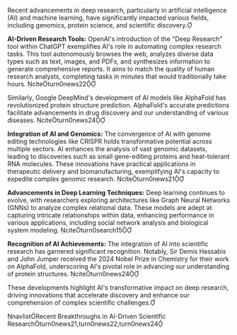Recent advancements in deep research, particularly in artificial intelligence (AI) and machine learning, have significantly impacted various fields, including genomics, protein science, and scientific discovery.

**AI-Driven Research Tools:**
OpenAI's introduction of the "Deep Research" tool within ChatGPT exemplifies AI's role in automating complex research tasks. This tool autonomously browses the web, analyzes diverse data types such as text, images, and PDFs, and synthesizes information to generate comprehensive reports. It aims to match the quality of human research analysts, completing tasks in minutes that would traditionally take hours. citeturn0news22

Similarly, Google DeepMind's development of AI models like AlphaFold has revolutionized protein structure prediction. AlphaFold's accurate predictions facilitate advancements in drug discovery and our understanding of various diseases. citeturn0news24

**Integration of AI and Genomics:**
The convergence of AI with genome editing technologies like CRISPR holds transformative potential across multiple sectors. AI enhances the analysis of vast genomic datasets, leading to discoveries such as small gene-editing proteins and heat-tolerant RNA molecules. These innovations have practical applications in therapeutic delivery and biomanufacturing, exemplifying AI's capacity to expedite complex genomic research. citeturn0news21

**Advancements in Deep Learning Techniques:**
Deep learning continues to evolve, with researchers exploring architectures like Graph Neural Networks (GNNs) to analyze complex relational data. These models are adept at capturing intricate relationships within data, enhancing performance in various applications, including social network analysis and biological system modeling. citeturn0search15

**Recognition of AI Achievements:**
The integration of AI into scientific research has garnered significant recognition. Notably, Sir Demis Hassabis and John Jumper received the 2024 Nobel Prize in Chemistry for their work on AlphaFold, underscoring AI's pivotal role in advancing our understanding of protein structures. citeturn0news24

These developments highlight AI's transformative impact on deep research, driving innovations that accelerate discovery and enhance our comprehension of complex scientific challenges.

navlistRecent Breakthroughs in AI-Driven Scientific Researchturn0news21,turn0news22,turn0news24 